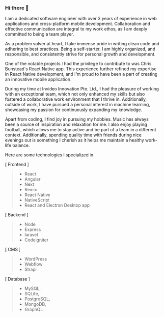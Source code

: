 ### Hi there 👋

I am a dedicated software engineer with over 3 years of experience in web applications and cross-platform mobile development. Collaboration and effective communication are integral to my work ethos, as I am deeply committed to being a team player.

As a problem solver at heart, I take immense pride in writing clean code and adhering to best practices. Being a self-starter, I am highly organized, and responsible, and consistently strive for personal growth and development.

One of the notable projects I had the privilege to contribute to was Chris Bunstead's React Native app. This experience further refined my expertise in React Native development, and I'm proud to have been a part of creating an innovative mobile application.

During my time at Invideo Innovation Pte. Ltd., I had the pleasure of working with an exceptional team, which not only enhanced my skills but also fostered a collaborative work environment that I thrive in.
Additionally, outside of work, I have pursued a personal interest in machine learning, showcasing my passion for continuously expanding my knowledge.

Apart from coding, I find joy in pursuing my hobbies. Music has always been a source of inspiration and relaxation for me. I also enjoy playing football, which allows me to stay active and be part of a team in a different context. Additionally, spending quality time with friends during nice evenings out is something I cherish as it helps me maintain a healthy work-life balance.

Here are some technologies I specialized in.

[ Frontend ] 

> - React
> - Angular
> - Next
> - Remix
> - React Native
> - NativeScript
> - React and Electron Desktop app

[ Backend ]

> - Node
> - Express
> - laravel
> - Codeigniter

[ CMS ]

> - WordPress
> - Webflow
> - Strapi

[ Database ]
> - MySQL,
> - SQLite,
> - PostgreSQL,
> - MongoDB,
> - GraphQL

<!--
**universegalaxy1112/universegalaxy1112** is a ✨ _special_ ✨ repository because its `README.md` (this file) appears on your GitHub profile.

Here are some ideas to get you started:

- 🔭 I’m currently working on ...
- 🌱 I’m currently learning ...
- 👯 I’m looking to collaborate on ...
- 🤔 I’m looking for help with ...
- 💬 Ask me about ...
- 📫 How to reach me: ...
- 😄 Pronouns: ...
- ⚡ Fun fact: ...
-->
